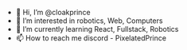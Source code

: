 - 👋 Hi, I’m @cloakprince
- 👀 I’m interested in robotics, Web, Computers
- 🌱 I’m currently learning React, Fullstack, Robotics
- 📫 How to reach me discord - PixelatedPrince

<!---
cloakprince/cloakprince is a ✨ special ✨ repository because its `README.md` (this file) appears on your GitHub profile.
You can click the Preview link to take a look at your changes.
--->
